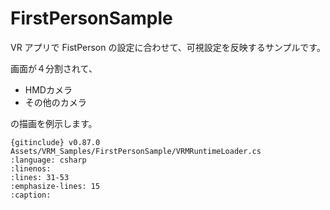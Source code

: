 # FirstPersonSample

VR アプリで FistPerson の設定に合わせて、可視設定を反映するサンプルです。

画面が４分割されて、

* HMDカメラ
* その他のカメラ

の描画を例示します。

```
{gitinclude} v0.87.0 Assets/VRM_Samples/FirstPersonSample/VRMRuntimeLoader.cs
:language: csharp
:linenos:
:lines: 31-53
:emphasize-lines: 15
:caption:
```
